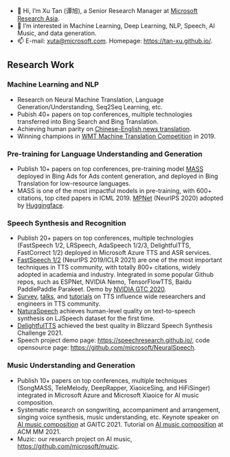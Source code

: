 - 👋 Hi, I’m Xu Tan (谭旭), a Senior Research Manager at [Microsoft Research Asia](https://www.microsoft.com/en-us/research/people/xuta/).
- 👀 I’m interested in Machine Learning, Deep Learning, NLP, Speech, AI Music, and data generation.
- 📫 E-mail: xuta@microsoft.com. Homepage: https://tan-xu.github.io/. 



## Research Work
### Machine Learning and NLP
* Research on Neural Machine Translation, Language Generation/Understanding, Seq2Seq Learning, etc. 
* Pubish 40+ papers on top conferences, multiple technologies transferred into Bing Search and Bing Translation. 
* Achieving human parity on [Chinese-English news translation](https://blogs.microsoft.com/ai/chinese-to-english-translator-milestone/). 
* Winning champions in [WMT Machine Translation Competition](https://news.microsoft.com/apac/2019/05/22/microsoft-research-asia-msra-leads-in-2019-wmt-international-machine-translation-competition/) in 2019. 
### Pre-training for Language Understanding and Generation
* Publish 10+ papers on top conferences, pre-training model [MASS](https://arxiv.org/pdf/1905.02450.pdf) deployed in Bing Ads for Ads content generation, and deployed in Bing Translation for low-resource languages. 
* MASS is one of the most impactful models in pre-training, with 600+ citations, top cited papers in ICML 2019. [MPNet](https://arxiv.org/pdf/2004.09297.pdf) (NeurIPS 2020) adopted by [Huggingface](https://huggingface.co/transformers/model_doc/mpnet.html).
### Speech Synthesis and Recognition
* Publish 20+ papers on top conferences, multiple technologies (FastSpeech 1/2, LRSpeech, AdaSpeech 1/2/3, DelightfulTTS, FastCorrect 1/2) deployed in Microsoft Azure TTS and ASR services.  
* [FastSpeech 1/2](https://www.microsoft.com/en-us/research/blog/fastspeech-new-text-to-speech-model-improves-on-speed-accuracy-and-controllability/) (NeurIPS 2019/ICLR 2021) are one of the most important techniques in TTS community, with totally 800+ citations, widely adopted in academia and industry. Integrated in some popular Github repos, such as ESPNet, NVIDIA Nemo, TensorFlowTTS, Baidu PaddlePaddle Parakeet. Demo by [NVIDIA GTC 2020](https://resource.gtcevent.cn/gtc2020/pdf/CNS20269.pdf). 
* [Survey](https://arxiv.org/pdf/2106.15561.pdf), [talks](https://www.microsoft.com/en-us/research/people/xuta/), and [tutorials](https://github.com/tts-tutorial/) on TTS influence wide researchers and engineers in TTS community. 
* [NaturaSpeech](https://arxiv.org/pdf/2205.04421.pdf) achieves human-level quality on text-to-speech synthesis on LJSpeech dataset for the first time. 
* [DelightfulTTS](https://arxiv.org/pdf/2110.12612.pdf) achieved the best quality in Blizzard Speech Synthesis Challenge 2021.
* Speech project demo page: https://speechresearch.github.io/, code opensource page: https://github.com/microsoft/NeuralSpeech.
### Music Understanding and Generation
* Publish 10+ papers on top conferences, multiple techniques (SongMASS, TeleMelody, DeepRapper, XiaoiceSing, and HiFiSinger) integrated in Microsoft Azure and Microsoft Xiaoice for AI music composition. 
* Systematic research on songwriting, accompaniment and arrangement, singing voice synthesis, music understanding, etc. Keynote speaker on [AI music composition](https://mp.weixin.qq.com/s/0ef2Xn7oSGYlip7LEzHXog) at GAITC 2021. Tutorial on [AI music composition](https://www.microsoft.com/en-us/research/uploads/prod/2021/10/Tutorial-on-AI-Music-Composition-@ACM-MM-2021.pdf) at ACM MM 2021.   
* Muzic: our research project on AI music, https://github.com/microsoft/muzic. 



<!---
tan-xu/tan-xu is a ✨ special ✨ repository because its `README.md` (this file) appears on your GitHub profile.
You can click the Preview link to take a look at your changes.
--->
